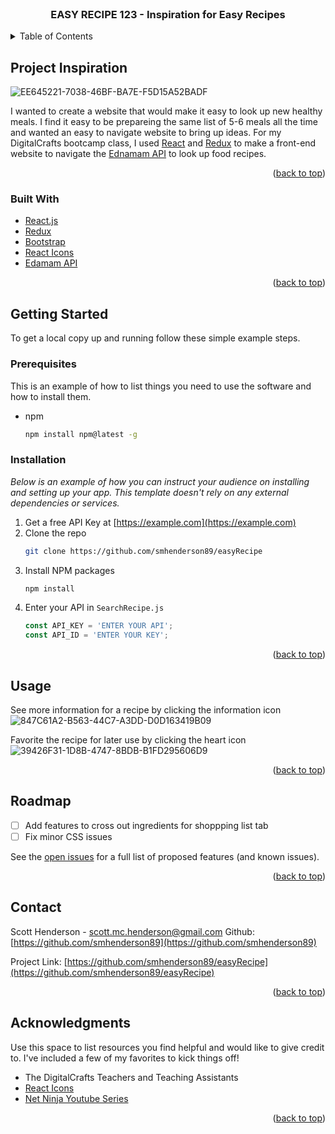 <div id="top"></div>

<!-- PROJECT LOGO -->
<br />
<div align="center">

  <h3 align="center">EASY RECIPE 123 - Inspiration for Easy Recipes</h3>
</div>



<!-- TABLE OF CONTENTS -->
<details>
  <summary>Table of Contents</summary>
  <ol>
    <li>
      <a href="#about-the-project">About The Project</a>
      <ul>
        <li><a href="#built-with">Built With</a></li>
      </ul>
    </li>
    <li>
      <a href="#getting-started">Getting Started</a>
      <ul>
        <li><a href="#prerequisites">Prerequisites</a></li>
        <li><a href="#installation">Installation</a></li>
      </ul>
    </li>
    <li><a href="#usage">Usage</a></li>
    <li><a href="#roadmap">Roadmap</a></li>
    <li><a href="#contributing">Contributing</a></li>
    <li><a href="#acknowledgments">Acknowledgments</a></li>
  </ol>
</details>



<!-- ABOUT THE PROJECT -->
## Project Inspiration

![EE645221-7038-46BF-BA7E-F5D15A52BADF](https://user-images.githubusercontent.com/53064568/141382288-250095dd-42ee-488e-a85c-79a15a76f80e.jpeg)


I wanted to create a website that would make it easy to look up new healthy meals. I find it easy to be prepareing the same list of 5-6 meals all the time and wanted an easy to navigate website to bring up ideas. For my DigitalCrafts bootcamp class, I used [React](https://reactjs.org/) and [Redux](https://reactjs.org/) to make a front-end website to navigate the [Ednamam API]((https://developer.edamam.com/?ref=public-apis)) to look up food recipes.

<p align="right">(<a href="#top">back to top</a>)</p>

### Built With

* [React.js](https://reactjs.org/)
* [Redux](https://redux.js.org/)
* [Bootstrap](https://getbootstrap.com)
* [React Icons](https://react-icons.github.io/react-icons/)
* [Edamam API](https://developer.edamam.com/?ref=public-apis)

<p align="right">(<a href="#top">back to top</a>)</p>

<!-- GETTING STARTED -->
## Getting Started

To get a local copy up and running follow these simple example steps.

### Prerequisites

This is an example of how to list things you need to use the software and how to install them.
* npm
  ```sh
  npm install npm@latest -g
  ```

### Installation

_Below is an example of how you can instruct your audience on installing and setting up your app. This template doesn't rely on any external dependencies or services._

1. Get a free API Key at [https://example.com](https://example.com)
2. Clone the repo
   ```sh
   git clone https://github.com/smhenderson89/easyRecipe
   ```
3. Install NPM packages
   ```sh
   npm install
   ```
4. Enter your API in `SearchRecipe.js`
   ```js
   const API_KEY = 'ENTER YOUR API';
   const API_ID = 'ENTER YOUR KEY';
   ```

<p align="right">(<a href="#top">back to top</a>)</p>



<!-- USAGE EXAMPLES -->
## Usage

See more information for a recipe by clicking the information icon 
![847C61A2-B563-44C7-A3DD-D0D163419B09](https://user-images.githubusercontent.com/53064568/141382650-12bb22a4-0161-4735-bc69-efc70596c4b7.jpeg)

Favorite the recipe for later use by clicking the heart icon
![39426F31-1D8B-4747-8BDB-B1FD295606D9](https://user-images.githubusercontent.com/53064568/141382661-ac579a54-c82b-43cc-92c6-9448e90bf09a.jpeg)


<p align="right">(<a href="#top">back to top</a>)</p>




<!-- ROADMAP -->
## Roadmap

- [ ] Add features to cross out ingredients for shoppping list tab
- [ ] Fix minor CSS issues

See the [open issues](https://github.com/smhenderson89/easyRecipe/issues) for a full list of proposed features (and known issues).

<p align="right">(<a href="#top">back to top</a>)</p>



<!-- CONTACT -->
## Contact

Scott Henderson - [scott.mc.henderson@gmail.com](scott.mc.henderson@gmail.com)
Github: [https://github.com/smhenderson89](https://github.com/smhenderson89)

Project Link: [https://github.com/smhenderson89/easyRecipe](https://github.com/smhenderson89/easyRecipe)

<p align="right">(<a href="#top">back to top</a>)</p>



<!-- ACKNOWLEDGMENTS -->
## Acknowledgments

Use this space to list resources you find helpful and would like to give credit to. I've included a few of my favorites to kick things off!

* The DigitalCrafts Teachers and Teaching Assistants
* [React Icons](https://react-icons.github.io/react-icons/search)
* [Net Ninja Youtube Series](https://www.youtube.com/channel/UCW5YeuERMmlnqo4oq8vwUpg)

<p align="right">(<a href="#top">back to top</a>)</p>



<!-- MARKDOWN LINKS & IMAGES -->
<!-- https://www.markdownguide.org/basic-syntax/#reference-style-links -->
[product-screenshot]: images/screenshot.png
